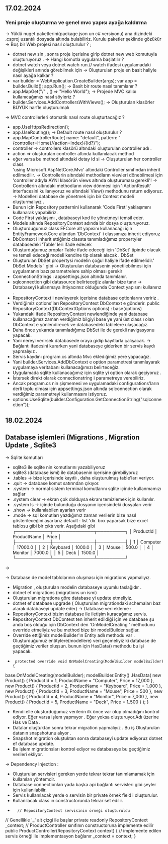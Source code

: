 ## 17.02.2024
### Yeni proje oluşturma ve genel mvc yapısı ayağa kaldırma

-> Yüklü nuget paketlerini(package.json un c# versiyonu) ana dizindeki .csproj uzantılı dosyada
<ItemGroup> altında bulabiliriz.
Kurulu paketler <PackageReference Include="Microsoft.EntityFrameworkCore" Version="8.0.0" /> şeklinde gözükür
-> Boş bir Web projesi nasıl oluşturulur ? ;
-   dotnet new sln , sonra proje içerisine girip dotnet new web komutuyla oluşturuyoruz .
-> Hangi komutla uygulama başlatılır ?
-   dotnet watch veya dotnet watch run // watch ifadesi uygulamadaki değişikleri anında görebilmek için
-> Oluşturulan proje en basit haliyle nasıl ayağa kalkar ?
-   var builder = WebApplication.CreateBuilder(args);
var app = builder.Build();
app.Run();
-> Basit bir route nasıl tanımlanır ?
-   app.MapGet("/" , () => "Hello World");
-> Projede MVC kalıbı kullanıcağımızı nasıl söyleriz ?
-   builder.Services.AddControllersWithViews();
-> Oluşturulan klasörler BÜYÜK harfle oluşturulmalı

-> MVC controllerleri otomatik nasıl route oluşturtacağız ?
-   app.UseHttpsRedirection();
-   app.UseRouting();
-> Default route nasıl oluşturulur ?
-   app.MapControllerRoute(
name: "default",
pattern: "{controller=Home}/{action=Index}/{id?}");
- controller => controllers klasörü altındaki oluşturulan controller adı .
- action => oluşturulan controller altında kullanılacak method
- eğer varsa bu method altındaki detay id si
-> Oluşuturulan her controller class  
'using Microsoft.AspNetCore.Mvc' altındaki Controller sınıfından inherit edilmedilir.
-> Controllerin altındaki methodların viewleri dönebilmesi için
'controller adıyla AYNI klasörün views altında oluşturuması gerekli'!
-> Controllerin altındaki methodların view dönmesi için
'IActionResult' interfacesini kullanıyoruz ve altındaki View() methodunu return ediyoruz.
-> Modelleri database de yönetmek için bir Context modeli oluşturmalıyız .
-   Bunun için Repository patternini kullanarak 'Code First' yaklaşımını kullanarak yapabiliriz.
-   Code First yaklaşımı , databaseyi kod ile yönetmeyi temsil eder.
-   Models altında RepositoryContext adında bir dosya oluşturuyoruz.
-   Oluşturduğumuz class EFCore alt yapısını kullanacağı için EntityFrameworkCore altından 'DbContext' i
classımıza inherit ediyoruz
-   DbContext i inherit ettiğimiz classta tanımladığımız propertyler databasedeki 'Table' leri ifade edecek
-   Oluşturduğumuz proplar Table ifade edeceği için 'DbSet' tipinde olacak ve
temsil edeceği modeli kendine tip olarak alacak . DbSet<Product>
-   Oluşturulan DbSet<Model> propertysi modelin çoğul haliyle ifade edilmelidir.' DbSet<Model> Models ' gibi
-> Oluşturulan databasenin yönetilebilmesi için uygulamanın bazı parametrelere sahip olması gerekir
-   ConnectionStrings : appsettings.json altında tanımlanır.
-   sqlconnection gibi datasource belirteceğiz alanlar bize tanır
-> Databaseyi kullanmaya ihtiyacımız olduğunda Context yapısını kullanırız .
-   RepositoryContext i newleyerek içerisine database optionlarını veririz .
-   Verdiğimiz options'ları RepositoryContext DbContext e gönderir.
public RepositoryContext(DbContextOptions<RepositoryContext> options) : base(options)
-   Yukarıdaki ifade RepositoryContext newlendiğinde yani database kullanacağımız zaman
verdiğimiz bilgiyi base ye yani üst class ı olan DbContext e yönlendirecek ve databasedeki tablelere ulaşacağız.
-   Daha önce yukarıda tanımladığımız DbSet ile de gerekli navigasyonu yapacak.
-   Yani nereyi verirsek databasede oraya gidip kayıtlarla çalışacak.
-> Bağlantı ifadesini kurarken yani databaseye giderken bir servis kaydı yapmalıyız .
-   Servis kaydını program.cs altında Mvc eklediğimiz yere yapacağız.
-   Yani builder.Services.AddDbContext<RepositoryContex> e option parametresi tanımlayarak uygulamaya
veritabanı kullanacağımızı belirteceğiz.
-   Uygulamada sqlite kullanacağımız için sqlite yi option olarak geçiyoruz .
-   İstersek direkt olarak connectionstring i parametreye verebiliriz.
-   Ancak program.cs nin şişmemesi ve uygulamadaki configurations'ların derli toplu olması için
appsettings.json altında sqlconnection olarak verdiğimiz parametreyi kullanmasını istiyoruz.
-   options.UseSqlite(builder.Configuration.GetConnectionString("sqlconnection"));

## 18.02.2024
## Database işlemleri (Migrations , Migration Update  , Sqlite3

-> Sqlite komutları
-   sqlite3 ile sqlite nin komutlarını yazabiliyoruz     
-   sqlite3 (database ismi) ile databasenin içerisine girebiliyoruz
-   .tables         -> bize içerisinde kayıtlı , daha oluşturulmuş table'ları veriyor.
-   .quit           -> database komut satırından çıkıyor.       
-   .system         -> normal sistem terminal komutlarını sqlite içinde kullanmamızı sağlar
-   .system clear   -> ekran çok dolduysa ekranı temizlemek için kullanılır.
-   .system ls      -> içinde bulunduğu dosyanın içerisindeki dosyaları verir
-   .show           -> kullanılabilen ayarları verir
-   .mode           -> sql komutları yazdığımız zaman verilerin bize nasıl gösterileceğini ayarlarız
default : list 'dir.
box yaparsak bize excel tablosu gibi bir çıktı verir. Aşağıdaki gibi
┌───────────┬─────────────┬─────────┐
│ ProductId │ ProductName │  Price  │
├───────────┼─────────────┼─────────┤
│ 1         │ Computer    │ 17000.0 │
│ 2         │ Keyboard    │ 1000.0  │
│ 3         │ Mouse       │ 500.0   │
│ 4         │ Monitor     │ 7000.0  │
│ 5         │ Deck        │ 1500.0  │
└───────────┴─────────────┴─────────┘

->


-> Database de model tablolarının oluşması için migrations yapmalıyız.
-   Migration , oluşturulan modelin databaseye uyumlu taslağıdır .
-   dotnet ef migrations (migrations un ismi)
-   Oluşturulan migrationa göre database yi update etmeliyiz.
-   dotnet ef database upgrade ( Oluşturulan migrationdaki schemaları baz alarak databaseyi update eder)
-> Database veri ekleme :
-   RepositoryContext bizim database ile iletişim kuracağımız servis.
-   RepositoryContext DbContext ten inherit edildiği için ve database şu anda boş olduğu için
DbContext den 'OnModelCreating ' methodunu override etmeliyiz ve bu method bize bir modelBuilder sağlar.
-   Override ettiğimiz modelBuilder'ın Entity adlı methodu var .
Oluşturduğumuz entitylere(modellere) veri geçmeliyiz ki database de geçtiğimiz veriler oluşsun.
bunun için HasData() methodu bu işi yapacak.
-      protected override void OnModelCreating(ModelBuilder modelBuilder){
base.OnModelCreating(modelBuilder);
modelBuilder.Entity<Product>()
.HasData(
new Product() { ProductId = 1, ProductName = "Computer", Price = 17_000 },
new Product() { ProductId = 2, ProductName = "Keyboard", Price = 1_000 },
new Product() { ProductId = 3, ProductName = "Mouse", Price = 500 },
new Product() { ProductId = 4, ProductName = "Monitor", Price = 7_000 },
new Product() { ProductId = 5, ProductName = "Deck", Price = 1_500 }
);
}
-   Kendi elle oluşturduğumuz verilerin ilk önce var olup olmadığını kontrol ediyor.
Eğer varsa işlem yapmıyor . Eğer yoksa oluşturuyor.Adı üzerine Has ve Data .
-   Datalar oluştuktan sonra tekrar migration yapmalıyız .
Bu iş Oluşturulan datanın snapshotunu alıyor .
-   Snapshot migration oluştuktan sonra databaseyi update ediyoruz
dotnet ef database update.
-   Bu işlem migrationsları kontrol ediyor ve databaseye bu geçtiğimiz verileri ekliyor.

-> Dependency Injection :
-   Oluşturulan servisleri gereken yerde tekrar tekrar tanımlamamak için kullanılan yöntemdir.
-   Database connectionları yada başka api bağlantı servisleri gibi şeyler için kullanılabilir.
-   Servis kullanılacak yerde o servisin bir private örnek field i oluşturulur.
-   Kullanılacak class ın constructorunda tekrar set edilir.
-       // RepositoryContext servisinin örneği oluşturuldu
// Genellikle '_' alt çizgi ile başlar
private readonly RepositoryContext _context;
// ProductController sınıfının constructoruna implemente edilir
public ProductController(RepositoryContext context)
{
// implemente edilen servis örneği ile implementasyon bağlanır
_context = context;
} 
